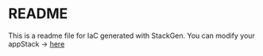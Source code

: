 # README
This is a readme file for IaC generated with StackGen.
You can modify your appStack -> [here](http://main.dev.stackgen.com/appstacks/009d0eec-80b8-4d1d-822f-eb2bd28cceff)
